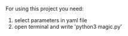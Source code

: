 For using this project you need:

1. select parameters in yaml file
2. open terminal and write 'python3 magic.py'